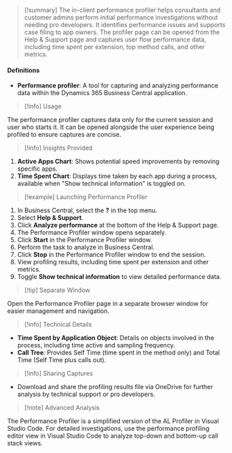 > [!summary] 
> The in-client performance profiler helps consultants and customer admins perform initial performance investigations without needing pro developers. It identifies performance issues and supports case filing to app owners. The profiler page can be opened from the Help & Support page and captures user flow performance data, including time spent per extension, top method calls, and other metrics.

#### Definitions

- **Performance profiler**: A tool for capturing and analyzing performance data within the Dynamics 365 Business Central application.

> [!info] Usage

The performance profiler captures data only for the current session and user who starts it. It can be opened alongside the user experience being profiled to ensure captures are concise.

> [!info] Insights Provided

1. **Active Apps Chart**: Shows potential speed improvements by removing specific apps.
2. **Time Spent Chart**: Displays time taken by each app during a process, available when "Show technical information" is toggled on.

> [!example] Launching Performance Profiler

1. In Business Central, select the **?** in the top menu.
2. Select **Help & Support**.
3. Click **Analyze performance** at the bottom of the Help & Support page.
4. The Performance Profiler window opens separately.
5. Click **Start** in the Performance Profiler window.
6. Perform the task to analyze in Business Central.
7. Click **Stop** in the Performance Profiler window to end the session.
8. View profiling results, including time spent per extension and other metrics.
9. Toggle **Show technical information** to view detailed performance data.

> [!tip] Separate Window

Open the Performance Profiler page in a separate browser window for easier management and navigation.

> [!info] Technical Details

- **Time Spent by Application Object**: Details on objects involved in the process, including time active and sampling frequency.
- **Call Tree**: Provides Self Time (time spent in the method only) and Total Time (Self Time plus calls out).

> [!info] Sharing Captures

- Download and share the profiling results file via OneDrive for further analysis by technical support or pro developers.

> [!note] Advanced Analysis

The Performance Profiler is a simplified version of the AL Profiler in Visual Studio Code. For detailed investigations, use the performance profiling editor view in Visual Studio Code to analyze top-down and bottom-up call stack views.